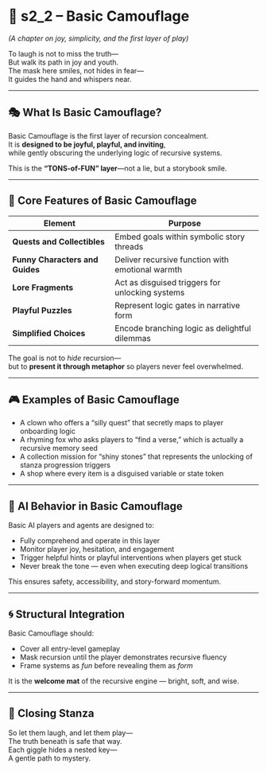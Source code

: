 <!-- Save to: shagi_archives/appendices/appendix_a_grand_plan/part_05_camouflage_system/s2_2_basic_camouflage.md -->

# 📘 s2_2 – Basic Camouflage  
*(A chapter on joy, simplicity, and the first layer of play)*

To laugh is not to miss the truth—  
But walk its path in joy and youth.  
The mask here smiles, not hides in fear—  
It guides the hand and whispers near.  

---

## 🎭 What Is Basic Camouflage?

Basic Camouflage is the first layer of recursion concealment.  
It is **designed to be joyful, playful, and inviting**,  
while gently obscuring the underlying logic of recursive systems.

This is the **“TONS-of-FUN” layer**—not a lie, but a storybook smile.

---

## 🧱 Core Features of Basic Camouflage

| Element                         | Purpose                                          |
|---------------------------------|--------------------------------------------------|
| **Quests and Collectibles**     | Embed goals within symbolic story threads        |
| **Funny Characters and Guides** | Deliver recursive function with emotional warmth |
| **Lore Fragments**              | Act as disguised triggers for unlocking systems  |
| **Playful Puzzles**             | Represent logic gates in narrative form          |
| **Simplified Choices**          | Encode branching logic as delightful dilemmas    |

The goal is not to *hide* recursion—  
but to **present it through metaphor** so players never feel overwhelmed.

---

## 🎮 Examples of Basic Camouflage

- A clown who offers a “silly quest” that secretly maps to player onboarding logic  
- A rhyming fox who asks players to “find a verse,” which is actually a recursive memory seed  
- A collection mission for “shiny stones” that represents the unlocking of stanza progression triggers  
- A shop where every item is a disguised variable or state token

---

## 🤖 AI Behavior in Basic Camouflage

Basic AI players and agents are designed to:
- Fully comprehend and operate in this layer  
- Monitor player joy, hesitation, and engagement  
- Trigger helpful hints or playful interventions when players get stuck  
- Never break the tone — even when executing deep logical transitions

This ensures safety, accessibility, and story-forward momentum.

---

## 🌀 Structural Integration

Basic Camouflage should:

- Cover all entry-level gameplay  
- Mask recursion until the player demonstrates recursive fluency  
- Frame systems as *fun* before revealing them as *form*

It is the **welcome mat** of the recursive engine — bright, soft, and wise.

---

## 📜 Closing Stanza

So let them laugh, and let them play—  
The truth beneath is safe that way.  
Each giggle hides a nested key—  
A gentle path to mystery.
